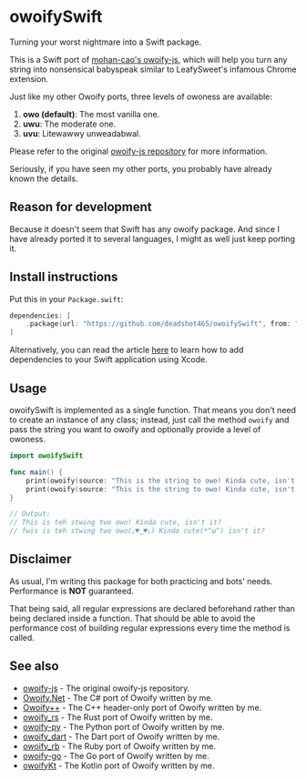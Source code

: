 # owoifySwift
Turning your worst nightmare into a Swift package.

This is a Swift port of [mohan-cao's owoify-js](https://github.com/mohan-cao/owoify-js), which will help you turn any string into nonsensical babyspeak similar to LeafySweet's infamous Chrome extension.

Just like my other Owoify ports, three levels of owoness are available:

1. **owo (default)**: The most vanilla one.
2. **uwu**: The moderate one.
3. **uvu**: Litewawwy unweadabwal.

Please refer to the original [owoify-js repository](https://github.com/mohan-cao/owoify-js) for more information.

Seriously, if you have seen my other ports, you probably have already known the details.

## Reason for development
Because it doesn't seem that Swift has any owoify package. And since I have already ported it to several languages, I might as well just keep porting it.

## Install instructions
Put this in your `Package.swift`:

```swift
dependencies: [
    .package(url: "https://github.com/deadshot465/owoifySwift", from: "1.0.0")
]
```

Alternatively, you can read the article [here](https://developer.apple.com/documentation/xcode/adding_package_dependencies_to_your_app) to learn how to add dependencies to your Swift application using Xcode.

## Usage
owoifySwift is implemented as a single function. That means you don't need to create an instance of any class; instead, just call the method `owoify` and pass the string you want to owoify and optionally provide a level of owoness.

```swift
import owoifySwift

func main() {
    print(owoify(source: "This is the string to owo! Kinda cute, isn't it?"))
    print(owoify(source: "This is the string to owo! Kinda cute, isn't it?", level: OwoifyLevel.Uvu))
}

// Output:
// This is teh stwing two owo! Kinda cute, isn't it?
// fwis is teh stwing two owo(｡♥‿♥｡) Kinda cute(*^ω^) isn't it?
```

## Disclaimer
As usual, I'm writing this package for both practicing and bots' needs. Performance is **NOT** guaranteed.

That being said, all regular expressions are declared beforehand rather than being declared inside a function. That should be able to avoid the performance cost of building regular expressions every time the method is called.

## See also
- [owoify-js](https://github.com/mohan-cao/owoify-js) - The original owoify-js repository.
- [Owoify.Net](https://www.nuget.org/packages/Owoify.Net/1.0.1) - The C# port of Owoify written by me.
- [Owoify++](https://github.com/deadshot465/OwoifyCpp) - The C++ header-only port of Owoify written by me.
- [owoify_rs](https://crates.io/crates/owoify_rs) - The Rust port of Owoify written by me.
- [owoify-py](https://pypi.org/project/owoify-py/) - The Python port of Owoify written by me.
- [owoify_dart](https://pub.dev/packages/owoify_dart) - The Dart port of Owoify written by me.
- [owoify_rb](https://rubygems.org/gems/owoify_rb) - The Ruby port of Owoify written by me.
- [owoify-go](https://github.com/deadshot465/owoify-go) - The Go port of Owoify written by me.
- [owoifyKt](https://github.com/deadshot465/owoifyKt) - The Kotlin port of Owoify written by me.
